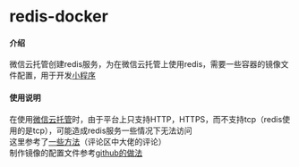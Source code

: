 # redis-docker

#### 介绍 
微信云托管创建redis服务，为在微信云托管上使用redis，需要一些容器的镜像文件配置，用于开发[小程序](https://gitee.com/smallmogou/travel-song)

#### 使用说明
在使用[微信云托管](https://developers.weixin.qq.com/miniprogram/dev/wxcloudrun/src/basic/guide.html)时，由于平台上只支持HTTP，HTTPS，而不支持tcp（redis使用的是tcp），可能造成redis服务一些情况下无法访问<br/>
这里参考了[一些方法](https://developers.weixin.qq.com/community/develop/doc/00004c794500d890ec9cdf56951800)（评论区中大佬的评论）<br/>
制作镜像的配置文件参考[github的做法](https://github.com/xuxiaowei-com-cn/docker-redis)<br/>


